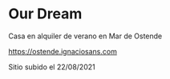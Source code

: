 # Our Dream

Casa en alquiler de verano en Mar de Ostende

https://ostende.ignaciosans.com

Sitio subido el 22/08/2021